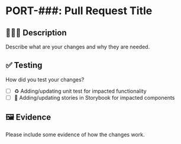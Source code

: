 # PORT-###: Pull Request Title

## 👨🏽‍💻 Description

Describe what are your changes and why they are needed.

## ✅ Testing

How did you test your changes?

* [ ] ♻️ Adding/updating unit test for impacted functionality
* [ ] 📕 Adding/updating stories in Storybook for impacted components

## 🖼️ Evidence

Please include some evidence of how the changes work.
